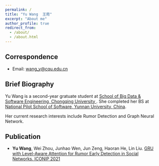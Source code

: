 ```yaml
---
permalink: /
title: "Yu Wang  王菀"
excerpt: "About me"
author_profile: true
redirect_from: 
  - /about/
  - /about.html
---
```


<!-- ## Yu Wang  王菀 -->
## Correspondence

* Email: wang_y@cqu.edu.cn

## Brief Biography
Yu Wang is a second-year gratuate student at [School of Big Data & Software Engineering, Chongqing University ](http://www.cse.cqu.edu.cn/). She completed her BS at [National Pilot School of Software, Yunnan University, China](http://www.sei.ynu.edu.cn/).

Her current research interests include Rumor Detection and Graph Neural Network.

## Publication
- **Yu Wang**, Wei Zhou, Junhao Wen, Jun Zeng, Haoran He, Lin Liu. [GRU with Level-Aware Attention for Rumor Early Detection in Social Networks. ICONIP 2021](https://link.springer.com/chapter/10.1007/978-3-030-92270-2_47)
